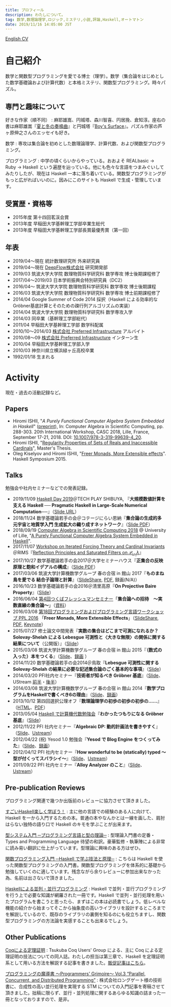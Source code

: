 ```yaml
---
title: プロフィール
description: わたしについて。
tag: 数学,数理論理学,ロジック,ミステリ,小説,評論,Haskell,オートマトン
date: 2019/11/16 14:05:00 JST
---
```


[English CV](/t/cv.pdf)

自己紹介
=======

数学と関数型プログラミングを愛でる博士（理学）。数学（集合論をはじめとした数学基礎論および計算代数）と本格ミステリ、関数型プログラミング。時々パズル。

専門と趣味について
--------------

好きな作家（順不同）
:    麻耶雄嵩、円城塔、森川智喜、円居挽、倉知淳。座右の書は麻耶雄嵩『[夏と冬の奏鳴曲](asin:4062638916)』と円城塔『[Boy's Surface](asin:4150310203)』。パズル作家の芦ヶ原伸之さんのエッセイも好き。

数学
:    専攻は集合論を初めとした数理論理学、計算代数、および関数型プログラミング。

プログラミング
:    中学の頃くらいからやっている。おおよそ REALbasic → Ruby → Haskell という遍歴を辿っている。他にも色々な言語をつまみぐいしてみたりしたが、現在は Haskell 一本に落ち着いている。関数型プログラミングがもっと広がればいいのに。因みにこのサイトも Haskell で生成・管理しています。

受賞歴・資格等
------------

* 2015年度 第十四回茗渓会賞
* 2013年度 早稲田大学基幹理工学部卒業生総代
* 2013年度 早稲田大学基幹理工学部長賞最優秀賞（第一回）

年表
-----

* 2019/04〜現在 統計数理研究所 外来研究員
* 2019/04〜現在 [DeepFlow株式会社](https://www.deepflow.co.jp) 研究開発部
* 2019/03 筑波大学大学院 数理物質科学研究科 数学専攻 博士後期課程修了
* 2017/04〜2019/03 日本学術振興会特別研究員（DC2）
* 2016/04〜 筑波大学大学院 数理物質科学研究科 数学専攻 博士後期課程
* 2016/03 筑波大学大学院 数理物質科学研究科 数学専攻 博士前期課程修了
* 2014/04 Google Summer of Code 2014 採択（Haskell による効率的なGröbner基底計算とそのための疎行列アルゴリズムの実装）
* 2014/04 筑波大学大学院 数理物質科学研究科 数学専攻入学
* 2014/03 同卒業（基幹理工学部総代）
* 2011/04 早稲田大学基幹理工学部 数学科配属
* 2010/10〜2014/03 [株式会社 Preferred Infrastructure](http://preferred.jp/) アルバイト
* 2010/08〜09 [株式会社 Preferred Infrastructure](http://preferred.jp/) インターン生
* 2010/04 早稲田大学基幹理工学部入学
* 2010/03 神奈川県立横浜緑ヶ丘高校卒業
* 1992/01/18 生まれる

Activity
========

現在・過去の活動記録など。

Papers
------

* Hiromi ISHII, "*A Purely Functional Computer Algebra System Embedded in Haskell*" ([preprint](https://arxiv.org/abs/1807.01456)), In: Computer Algebra in Scientific Computing, pp. 288-303. 20th International Workshop, CASC 2018, Lille, France, September 17-21, 2018. DOI: [10.1007/978-3-319-99639-4_20](https://doi.org/10.1007/978-3-319-99639-4_20).
* Hiromi ISHII, "[Regularity Properties of Sets of Reals and Inaccessible Cardinals](math/regularity-and-inaccessible.html)", Master's Thesis.
* Oleg Kiselyov and Hiromi ISHII, "[Freer Monads, More Extensible effects](http://okmij.org/ftp/Haskell/extensible/more.pdf)". Haskell Symposium 2015.

Talks
-----

勉強会や社内セミナーなどでの発表記録。

* 2019/11/09 [Haskell Day 2019](https://techplay.jp/event/727059)＠TECH PLAY SHIBUYA, 『**大規模数値計算を支える Haskell ── Pragmatic Haskell in Large-Scale Numerical Computation──**』（[Slide URL](https://speakerdeck.com/konn/da-gui-mo-shu-zhi-ji-suan-wozhi-eru-haskell-nil-nil-pragmatic-haskell-in-large-scale-numerical-computation-nil-nil)）
* 2018/11/24 数学基礎論若手の会＠コテージにらい恩納『**集合論の生成的多元宇宙と地質学入門 生成拡大の織り成すネットワーク**』（[Slide PDF](https://gitlab.com/konn/wakate-2018/raw/master/slide.pdf)）
* 2018/09/19 [Computer Algebra in Scientific Computing 2018](http://www.casc.cs.uni-bonn.de/2018/) \@ University of Lille, "[A Purely Functional Computer Algebra System Embedded in Haskell](/math/casc2018-talk.pdf)".
* 2017/11/07 [Workshop on Iterated Forcing Theory and Cardinal Invariants](http://www2.kobe-u.ac.jp/~brendle/rims2017/e-home.html)＠RIMS『[Reflection Principles and Saturated Filters on $\mathcal{P}_{\omega_1} \lambda$](math/rims2017.pdf)』
* 2017/10/27 数学基礎論若手の会2017＠大学セミナーハウス『**正集合の反映原理と飽和イデアルの構成**』（[Slide PDF](/math/wakate-2017.pdf)）
* 2017/03/06 筑波大学計算機数学グループ 春の合宿 in 館山 2017『**ものまね鳥を愛でる 結合子論理と計算**』（[SlideShare](https://www.slideshare.net/konn/ss-72840520), [PDF](math/mocking-bird-tateyama.pdf), 録画(N/A)）
* 2016/10/23 数学基礎論若手の会2016＠清里高原『**On Projective Baire Property**』（[Slide](/math/projective-baire-fmyg16.pdf)）
* 2016/06/04 [第4回つくばフレッシュマンセミナー](https://docs.google.com/viewer?a=v&pid=sites&srcid=ZGVmYXVsdGRvbWFpbnxzaGltaWtlbnh8Z3g6MWY5OWFiZDM2NTcyNzljZQ)「**集合論への招待　〜実数直線の集合論〜**」（[資料](math/freshman-2016-resume.pdf)）
* 2016/03/08 [第18回プログラミングおよびプログラミング言語ワークショップ PPL 2016](http://logic.cs.tsukuba.ac.jp/ppl2016/) 「**Freer Monads, More Extensible Effects**」（[SlideShare](http://www.slideshare.net/konn/freer-monads-more-extensible-effects-59411772), [PDF](prog/freer-ppl16.pdf), [Keynote](prog/freer-ppl16.key)）
* 2015/07/27 修士論文中間発表『**実数の集合はどこまで可測になれるか？Solovay-Shelah による Lebesgue 可測性と〈大きな無限〉の関係に関する結果について**（公開版）』（[Slide](http://www.slideshare.net/konn/ss-50957683)）
* 2015/03/08 筑波大学計算機数学グループ 春の合宿 in 館山 2015『**（数式の入った）本をつくる**』（[Slide](http://www.slideshare.net/konn/ss-45587178)、[録画](https://www.youtube.com/watch?v=a0NcKmVWKq0) 
）
* 2014/11/20 数学基礎論若手の会2014＠鳥取『**Lebesgue 可測性に関する Solovay-Shelah の結果に必要な記述集合論のごく基本的な事項**』（[Slide](http://www.slideshare.net/konn/lebesgue-solovayshelah)）
* 2014/03/20 PFI社内セミナー『**技術者が知るべき Gröbner 基底**』（[Slide](http://www.slideshare.net/konn/grbner )、UStream [前半](http://www.ustream.tv/recorded/45083535)・[後半](http://www.ustream.tv/recorded/45083876)）
* 2014/03/08 筑波大学計算機数学グループ 春の合宿 in 館山 2014『**数学プログラムをHaskellで書くべき6の理由**』（[Slide](http://www.slideshare.net/konn/haskell-6-32258528)、[録画](https://www.youtube.com/watch?v=S4_7KVNA-Ww)）
* 2013/10/12 第四回選択公理オフ『**数理論理学の初歩の初歩の初歩の……**』（[HTML](/math/acoff-04.html)、[PDF](/math/acoff-04.pdf)）
* 2013/05/04 [Haskell で計算機代数勉強会](http://partake.in/events/451a51b0-b18e-4e01-bda4-423bf57f4051)『**わかったつもりになる Gröbner 基底**』（[Slide](http://www.slideshare.net/konn/groebner-basisanintroductionreduced)）
* 2012/11/22 PFI 社内セミナー『**Algebraic DP: 動的計画法を書きやすく**』（[Slide](http://www.slideshare.net/konn/algebraic-dp)、[Ustream](http://www.ustream.tv/recorded/27196711)）
* 2012/04/22 (祝) Yesod 1.0 勉強会『**Yesod で Blog Engine をつくってみた**』（[Slide](http://www.slideshare.net/konn/yesod-12637438)、[録画](http://www.justin.tv/kiwamu/b/315818516)）
* 2012/04/12 PFI 社内セミナー『**How wonderful to be (statically) typed 〜型が付くってスバラシイ〜**』（[Slide](http://www.slideshare.net/konn/how-wonderful-to-be-statically-typed)、[Ustream](http://www.ustream.tv/recorded/21781769)）
* 2011/09/22 PFI 社内セミナー『**Alloy Analyzer のこと**』（[Slide](http://www.slideshare.net/konn/alloy-analyzer-9379488)、[Ustream](http://www.ustream.tv/recorded/17430540)）

Pre-publication Reviews
-----------------------

プログラミング関連で幾つか出版前のレビューに協力させて頂きました。

[すごいHaskell楽しく学ぼう！](asin:4274068854)
:    主に他の言語での経験のある人に向けて、Haskell を一から入門するための本。普通の本やなんかとは一線を画した、肩肘はらない独特の語り口で Haskell のキモを学ぶことが出来ます。

[型システム入門 ─プログラミング言語と型の理論─](asin:4274069117)
:    型理論入門書の定番・Types and Programming Language 待望の和訳。豪華監修・執筆陣による非常に読み易い翻訳に仕上がっています。型理論に興味のある方はぜひ。

[関数プログラミング入門 ─Haskell で学ぶ技法と原理─](asin:427406896X)
:    こちらは Haskell を使った関数型プログラミングの入門書。関数型プログラミングを体系的に基礎から勉強していくのに適しています。残念ながら余りレビューに参加出来なかった為、名前は出さないで頂きました。

[Haskellによる並列・並行プログラミング](asin:4873116899)
:    Haskell で並列・並行プログラミングを行う上で必要な知識が網羅された一冊です。Haskell で並列・並行処理を用いたプログラムを書こうと思ったら、まずはこの本は必読書でしょう。低レベルな機能の紹介から始まってそこから抽象度の高いライブラリを設計するところまでを解説しているので、既存のライブラリの裏側を知るのにも役立ちますし、関数型プログラミングの方法論を実感することも出来るでしょう。

Other Publications
------------------

[Coqによる定理証明](http://tcug.jp/books/2013-12/)
:    Tsukuba Coq Users' Group による、主に Coq による定理証明の技法についての同人誌。わたしの担当は第三章で、Haskell を定理証明系として用いる方法を解説する記事を書きました。[販促記事はこちら](/prog/2013-advent-calendar.html)。

[プログラミングの魔導書 〜Programmers' Grimoire〜 Vol.3 “Parallel, Concurrent, and Distributed Programming”](http://longgate.co.jp/books/grimoire-vol3.html)
:    株式会社ロングゲート様の技術書に、合成性の高い並行処理を実現する STM についての入門記事を寄稿させて頂きました。拙稿に限らず、並行・並列処理に関するあらゆる知識の詰まった一冊となっておりますので、是非。
